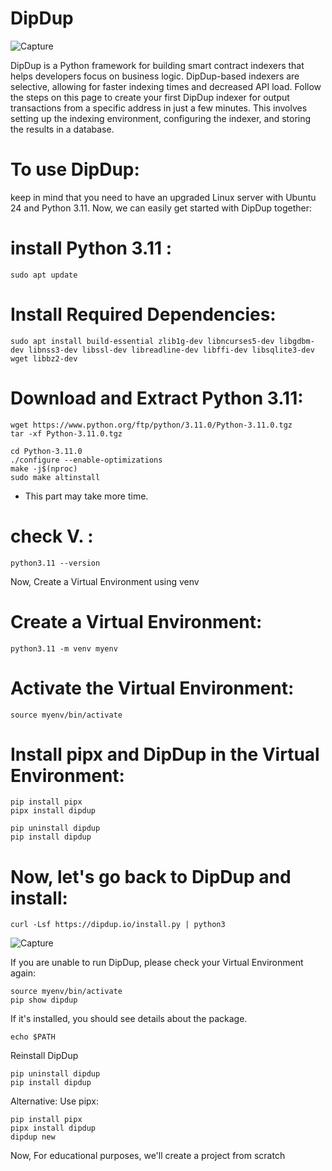 # DipDup
![Capture](https://github.com/Rezaheydariii/DipDup/assets/140112620/d270fab3-f8b0-4d31-b2f1-88f2a356fdc1)


DipDup is a Python framework for building smart contract indexers that helps developers focus on business logic. DipDup-based indexers are selective, allowing for faster indexing times and decreased API load. Follow the steps on this page to create your first DipDup indexer for output transactions from a specific address in just a few minutes. This involves setting up the indexing environment, configuring the indexer, and storing the results in a database.
# To use DipDup:
keep in mind that you need to have an upgraded Linux server with Ubuntu 24 and Python 3.11.
Now, we can easily get started with DipDup together:
#  install Python 3.11 :
```
sudo apt update
```
# Install Required Dependencies:
```
sudo apt install build-essential zlib1g-dev libncurses5-dev libgdbm-dev libnss3-dev libssl-dev libreadline-dev libffi-dev libsqlite3-dev wget libbz2-dev
```
# Download and Extract Python 3.11:
```
wget https://www.python.org/ftp/python/3.11.0/Python-3.11.0.tgz
tar -xf Python-3.11.0.tgz
```
```
cd Python-3.11.0
./configure --enable-optimizations
make -j$(nproc)
sudo make altinstall
```
* This part may take more time.

# check V. :
```
python3.11 --version
```
Now,  Create a Virtual Environment using venv
# Create a Virtual Environment:
```
python3.11 -m venv myenv
```
#  Activate the Virtual Environment:
```
source myenv/bin/activate
```
#  Install pipx and DipDup in the Virtual Environment:
```
pip install pipx
pipx install dipdup
```
```
pip uninstall dipdup
pip install dipdup
```
# Now, let's go back to DipDup and install:
```
curl -Lsf https://dipdup.io/install.py | python3
```
![Capture](https://github.com/Rezaheydariii/DipDup/assets/140112620/25355306-3c8e-4b6e-91fe-a92fb6553704)

If you are unable to run DipDup, please check your Virtual Environment again:
```
source myenv/bin/activate
pip show dipdup
```
If it's installed, you should see details about the package.
```
echo $PATH
```
Reinstall DipDup
```
pip uninstall dipdup
pip install dipdup
```
Alternative: Use pipx:
```
pip install pipx
pipx install dipdup
dipdup new
```
Now, For educational purposes, we'll create a project from scratch



